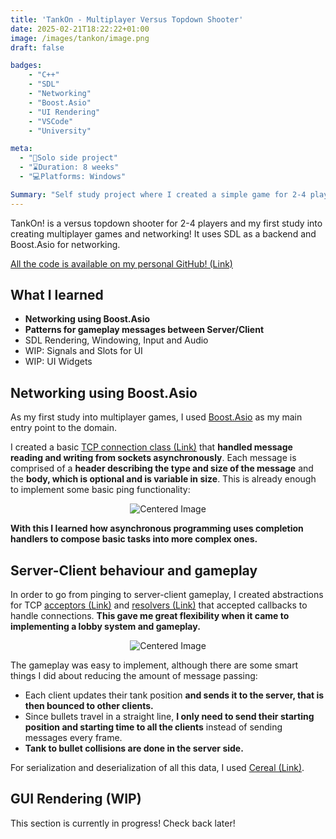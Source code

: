 ```yaml
---
title: 'TankOn - Multiplayer Versus Topdown Shooter'
date: 2025-02-21T18:22:22+01:00
image: /images/tankon/image.png
draft: false

badges:
    - "C++"
    - "SDL"
    - "Networking"
    - "Boost.Asio"
    - "UI Rendering"
    - "VSCode"
    - "University"

meta:
  - "👥Solo side project"
  - "⌛Duration: 8 weeks"
  - "💻Platforms: Windows"

Summary: "Self study project where I created a simple game for 2-4 players using Boost.Asio and SDL. Also implemented UI with text rendering and a widget hierarchy."
---
```


TankOn! is a versus topdown shooter for 2-4 players and my first study into creating multiplayer games and networking! It uses SDL as a backend and Boost.Asio for networking.

[All the code is available on my personal GitHub! (Link)](https://github.com/santiberna/TankOn)

## What I learned

- **Networking using Boost.Asio**
- **Patterns for gameplay messages between Server/Client**
- SDL Rendering, Windowing, Input and Audio
- WIP: Signals and Slots for UI
- WIP: UI Widgets

## Networking using Boost.Asio

As my first study into multiplayer games, I used [Boost.Asio](https://www.boost.org/doc/libs/1_87_0/doc/html/boost_asio.html) as my main entry point to the domain.

I created a basic [TCP connection class (Link)](https://github.com/santiberna/TankOn/blob/main/src/network/tcp/connection.hpp) that **handled message reading and writing from sockets asynchronously**. Each message is comprised of a **header describing the type and size of the message** and the **body, which is optional and is variable in size**. This is already enough to implement some basic ping functionality:

<p align="center">
<img src="/images/tankon/Pinging.png" alt="Centered Image">
</p>

**With this I learned how asynchronous programming uses completion handlers to compose basic tasks into more complex ones.**

## Server-Client behaviour and gameplay

In order to go from pinging to server-client gameplay, I created abstractions for TCP [acceptors (Link)](https://github.com/santiberna/TankOn/blob/main/src/network/tcp/acceptor.hpp) and [resolvers (Link)](https://github.com/santiberna/TankOn/blob/main/src/network/tcp/resolver.hpp) that accepted callbacks to handle connections. **This gave me great flexibility when it came to implementing a lobby system and gameplay.**

<p align="center">
<img src="/images/tankon/Lobby.png" alt="Centered Image">
</p>

The gameplay was easy to implement, although there are some smart things I did about reducing the amount of message passing:

- Each client updates their tank position **and sends it to the server, that is then bounced to other clients.**
- Since bullets travel in a straight line, **I only need to send their starting position and starting time to all the clients** instead of sending messages every frame.
- **Tank to bullet collisions are done in the server side.**

For serialization and deserialization of all this data, I used [Cereal (Link)](https://github.com/USCiLab/cereal).

<!-- TODO: Add a video of playing TankOn here! -->

## GUI Rendering (WIP)

This section is currently in progress! Check back later!